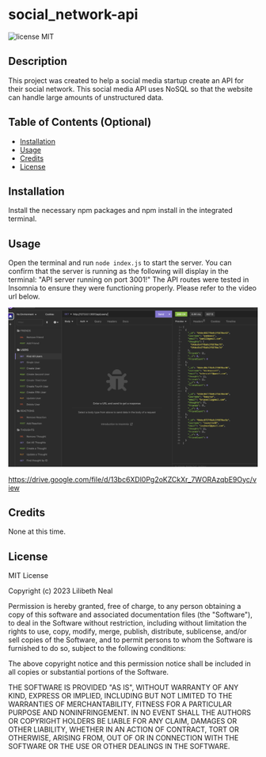 # social_network-api
![license MIT](https://img.shields.io/badge/license-MIT-red)

## Description
This project was created to help a  social media startup create an API for their social network. This social media API uses NoSQL so that the website can handle large amounts of unstructured data. 

## Table of Contents (Optional)
- [Installation](#installation)
- [Usage](#usage)
- [Credits](#credits)
- [License](#license)

## Installation
Install the necessary npm packages and npm install in the integrated terminal. 

## Usage
Open the terminal and run  `node index.js` to start the server. You can confirm that the server is running as the following will display in the terminal: "API server running on port 3001!" The API routes were tested in Insomnia to ensure they were functioning properly. Please refer to the video url below. 

![alt text](./images/screenshot.png)

https://drive.google.com/file/d/13bc6XDl0Pg2oKZCkXr_7WORAzqbE9Oyc/view

## Credits
None at this time. 

## License

MIT License

Copyright (c) 2023 Lilibeth Neal 

Permission is hereby granted, free of charge, to any person obtaining a copy
of this software and associated documentation files (the "Software"), to deal
in the Software without restriction, including without limitation the rights
to use, copy, modify, merge, publish, distribute, sublicense, and/or sell
copies of the Software, and to permit persons to whom the Software is
furnished to do so, subject to the following conditions:

The above copyright notice and this permission notice shall be included in all
copies or substantial portions of the Software.

THE SOFTWARE IS PROVIDED "AS IS", WITHOUT WARRANTY OF ANY KIND, EXPRESS OR
IMPLIED, INCLUDING BUT NOT LIMITED TO THE WARRANTIES OF MERCHANTABILITY,
FITNESS FOR A PARTICULAR PURPOSE AND NONINFRINGEMENT. IN NO EVENT SHALL THE
AUTHORS OR COPYRIGHT HOLDERS BE LIABLE FOR ANY CLAIM, DAMAGES OR OTHER
LIABILITY, WHETHER IN AN ACTION OF CONTRACT, TORT OR OTHERWISE, ARISING FROM,
OUT OF OR IN CONNECTION WITH THE SOFTWARE OR THE USE OR OTHER DEALINGS IN THE
SOFTWARE.

